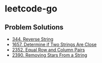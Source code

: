 # leetcode-go

## Problem Solutions

- [344. Reverse String](./leetcode/344-Reverse-String/README.md)
- [1657. Determine if Two Strings Are Close](./leetcode/1657-Determine-if-Two-Strings-Are-Close/README.md)
- [2352. Equal Row and Column Pairs](./leetcode/2352-Equal-Row-and-Column-Pairs/README.md)
- [2390. Removing Stars From a String](./leetcode/2390-Removing-Stars-From-a-String/README.md)